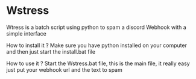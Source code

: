 # Wstress
Wtress is a batch script using python to spam a discord Webhook with a simple interface

How to install it ?
Make sure you have python installed on your computer and then just start the install.bat file

How to use it ?
Start the Wstress.bat file, this is the main file, it really easy just put your webhook url and the text to spam
